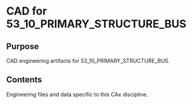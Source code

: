 # CAD for 53_10_PRIMARY_STRUCTURE_BUS

## Purpose
CAD engineering artifacts for 53_10_PRIMARY_STRUCTURE_BUS.

## Contents
Engineering files and data specific to this CAx discipline.
